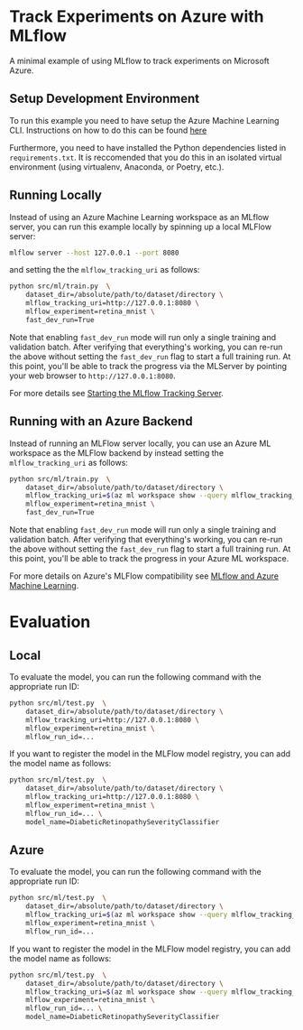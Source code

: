 # Track Experiments on Azure with MLflow

A minimal example of using MLflow to track experiments on Microsoft Azure.

## Setup Development Environment

To run this example you need to have setup the Azure Machine Learning CLI. Instructions on how to do this can be found [here](https://learn.microsoft.com/en-us/azure/machine-learning/how-to-configure-cli?view=azureml-api-2&tabs=public)

Furthermore, you need to have installed the Python dependencies listed in `requirements.txt`. It is reccomended that you do this in an isolated virtual environment (using virtualenv, Anaconda, or Poetry, etc.).

## Running Locally

Instead of using an Azure Machine Learning workspace as an MLflow server, you can run this example locally by spinning up a local MLFlow server:

```bash
mlflow server --host 127.0.0.1 --port 8080
```

and setting the the `mlflow_tracking_uri` as follows:

```bash
python src/ml/train.py  \
    dataset_dir=/absolute/path/to/dataset/directory \
    mlflow_tracking_uri=http://127.0.0.1:8080 \
    mlflow_experiment=retina_mnist \
    fast_dev_run=True
```

Note that enabling `fast_dev_run` mode will run only a single training and validation batch. After verifying that everything's working, you can re-run the above without setting the `fast_dev_run` flag to start a full training run. At this point, you'll be able to track the progress via the MLServer by pointing your web browser to `http://127.0.0.1:8080`.

For more details see [Starting the MLflow Tracking Server](https://mlflow.org/docs/latest/getting-started/logging-first-model/step1-tracking-server.html#starting-the-mlflow-tracking-server).

## Running with an Azure Backend

Instead of running an MLFlow server locally, you can use an Azure ML workspace as the MLFlow backend by instead setting the `mlflow_tracking_uri` as follows:

```bash
python src/ml/train.py  \
    dataset_dir=/absolute/path/to/dataset/directory \
    mlflow_tracking_uri=$(az ml workspace show --query mlflow_tracking_uri) \
    mlflow_experiment=retina_mnist \
    fast_dev_run=True
```

Note that enabling `fast_dev_run` mode will run only a single training and validation batch. After verifying that everything's working, you can re-run the above without setting the `fast_dev_run` flag to start a full training run. At this point, you'll be able to track the progress in your Azure ML workspace.

For more details on Azure's MLFlow compatibility see [MLflow and Azure Machine Learning](https://learn.microsoft.com/en-us/azure/machine-learning/concept-mlflow?view=azureml-api-2).

# Evaluation

## Local

To evaluate the model, you can run the following command with the appropriate run ID:

```bash
python src/ml/test.py  \
    dataset_dir=/absolute/path/to/dataset/directory \
    mlflow_tracking_uri=http://127.0.0.1:8080 \
    mlflow_experiment=retina_mnist \
    mlflow_run_id=...
```

If you want to register the model in the MLFlow model registry, you can add the model name as follows:

```bash
python src/ml/test.py  \
    dataset_dir=/absolute/path/to/dataset/directory \
    mlflow_tracking_uri=http://127.0.0.1:8080 \
    mlflow_experiment=retina_mnist \
    mlflow_run_id=... \
    model_name=DiabeticRetinopathySeverityClassifier
```

## Azure

To evaluate the model, you can run the following command with the appropriate run ID:

```bash
python src/ml/test.py  \
    dataset_dir=/absolute/path/to/dataset/directory \
    mlflow_tracking_uri=$(az ml workspace show --query mlflow_tracking_uri) \
    mlflow_experiment=retina_mnist \
    mlflow_run_id=...
```

If you want to register the model in the MLFlow model registry, you can add the model name as follows:

```bash
python src/ml/test.py  \
    dataset_dir=/absolute/path/to/dataset/directory \
    mlflow_tracking_uri=$(az ml workspace show --query mlflow_tracking_uri) \
    mlflow_experiment=retina_mnist \
    mlflow_run_id=... \
    model_name=DiabeticRetinopathySeverityClassifier
```



